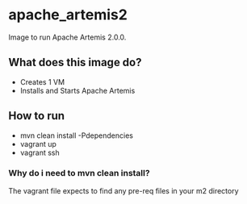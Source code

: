 # apache_artemis2
Image to run Apache Artemis 2.0.0.

## What does this image do?
- Creates 1 VM
- Installs and Starts Apache Artemis

## How to run
- mvn clean install -Pdependencies
- vagrant up
- vagrant ssh

### Why do i need to mvn clean install?
The vagrant file expects to find any pre-req files in your m2 directory


